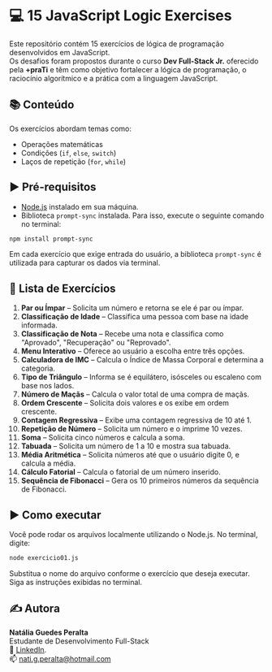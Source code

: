 # 💻 15 JavaScript Logic Exercises

Este repositório contém 15 exercícios de lógica de programação desenvolvidos em JavaScript.  
Os desafios foram propostos durante o curso **Dev Full-Stack Jr.** oferecido pela **+praTi** e têm como objetivo fortalecer a lógica de programação, o raciocínio algorítmico e a prática com a linguagem JavaScript.

## 📚 Conteúdo

Os exercícios abordam temas como:

- Operações matemáticas
- Condições (`if`, `else`, `switch`)
- Laços de repetição (`for`, `while`)

## ▶️ Pré-requisitos

- [Node.js](https://nodejs.org) instalado em sua máquina.
- Biblioteca `prompt-sync` instalada. Para isso, execute o seguinte comando no terminal:

```bash
npm install prompt-sync
```

Em cada exercício que exige entrada do usuário, a biblioteca `prompt-sync` é utilizada para capturar os dados via terminal.

## 📂 Lista de Exercícios

1. **Par ou Ímpar** – Solicita um número e retorna se ele é par ou ímpar.
2. **Classificação de Idade** – Classifica uma pessoa com base na idade informada.
3. **Classificação de Nota** – Recebe uma nota e classifica como "Aprovado", "Recuperação" ou "Reprovado".
4. **Menu Interativo** – Oferece ao usuário a escolha entre três opções.
5. **Calculadora de IMC** – Calcula o Índice de Massa Corporal e determina a categoria.
6. **Tipo de Triângulo** – Informa se é equilátero, isósceles ou escaleno com base nos lados.
7. **Número de Maçãs** – Calcula o valor total de uma compra de maçãs.
8. **Ordem Crescente** – Solicita dois valores e os exibe em ordem crescente.
9. **Contagem Regressiva** – Exibe uma contagem regressiva de 10 até 1.
10. **Repetição de Número** – Solicita um número e o imprime 10 vezes.
11. **Soma** – Solicita cinco números e calcula a soma.
12. **Tabuada** – Solicita um número de 1 a 10 e mostra sua tabuada.
13. **Média Aritmética** – Solicita números até que o usuário digite 0, e calcula a média.
14. **Cálculo Fatorial** – Calcula o fatorial de um número inserido.
15. **Sequência de Fibonacci** – Gera os 10 primeiros números da sequência de Fibonacci.

## ▶️ Como executar

Você pode rodar os arquivos localmente utilizando o Node.js. No terminal, digite:

```bash
node exercicio01.js
```
Substitua o nome do arquivo conforme o exercício que deseja executar.
Siga as instruções exibidas no terminal.

## ✍️ Autora

**Natália Guedes Peralta**<br>
Estudante de Desenvolvimento Full-Stack<br>
🔗 [LinkedIn](linkedin.com/in/natália-peralta-7534ba198).<br>
📫 [nati.g.peralta@hotmail.com](mailto:nati.g.peralta@hotmail.com)
